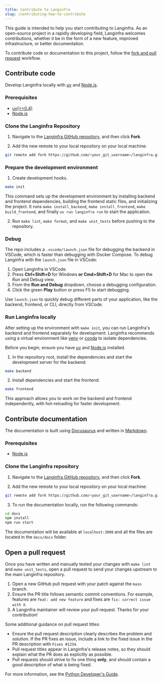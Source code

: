 ```yaml
---
title: Contribute to Langinfra
slug: /contributing-how-to-contribute
---
```


This guide is intended to help you start contributing to Langinfra.
As an open-source project in a rapidly developing field, Langinfra welcomes contributions, whether it be in the form of a new feature, improved infrastructure, or better documentation.

To contribute code or documentation to this project, follow the [fork and pull request](https://docs.github.com/en/get-started/quickstart/contributing-to-projects) workflow.

## Contribute code

Develop Langinfra locally with [uv](https://docs.astral.sh/uv/getting-started/installation/) and [Node.js](https://nodejs.org/en/download/package-manager).

### Prerequisites

* [uv(>=0.4)](https://docs.astral.sh/uv/getting-started/installation/)
* [Node.js](https://nodejs.org/en/download/package-manager)

### Clone the Langinfra Repository

1. Navigate to the [Langinfra GitHub repository](https://github.com/khulnasoft/langinfra), and then click **Fork**.

2. Add the new remote to your local repository on your local machine:

```bash
git remote add fork https://github.com/<your_git_username>/langinfra.git
```

### Prepare the development environment

1. Create development hooks.

```bash
make init
```

This command sets up the development environment by installing backend and frontend dependencies, building the frontend static files, and initializing the project. It runs `make install_backend`, `make install_frontend`, `make build_frontend`, and finally `uv run langinfra run` to start the application.

2. Run `make lint`, `make format`, and `make unit_tests` before pushing to the repository.

### Debug

The repo includes a `.vscode/launch.json` file for debugging the backend in VSCode, which is faster than debugging with Docker Compose. To debug Langinfra with the `launch.json` file in VSCode:

1. Open Langinfra in VSCode.
2. Press **Ctrl+Shift+D** for Windows **or Cmd+Shift+D** for Mac to open the Run and Debug view.
3. From the **Run and Debug** dropdown, choose a debugging configuration.
4. Click the green **Play** button or press F5 to start debugging.

Use `launch.json` to quickly debug different parts of your application, like the backend, frontend, or CLI, directly from VSCode.

### Run Langinfra locally

After setting up the environment with `make init`, you can run Langinfra's backend and frontend separately for development.
Langinfra recommends using a virtual environment like [venv](https://docs.python.org/3/library/venv.html) or [conda](https://anaconda.org/anaconda/conda) to isolate dependencies.

Before you begin, ensure you have [uv](https://docs.astral.sh/uv/getting-started/installation/) and [Node.js](https://nodejs.org/en/download/package-manager) installed.

1. In the repository root, install the dependencies and start the development server for the backend:

```bash
make backend
```

2. Install dependencies and start the frontend:

```bash
make frontend
```

This approach allows you to work on the backend and frontend independently, with hot-reloading for faster development.

## Contribute documentation

The documentation is built using [Docusaurus](https://docusaurus.io/) and written in [Markdown](https://docusaurus.io/docs/markdown-features).

### Prerequisites

* [Node.js](https://nodejs.org/en/download/package-manager)

### Clone the Langinfra repository

1. Navigate to the [Langinfra GitHub repository](https://github.com/khulnasoft/langinfra), and then click **Fork**.

2. Add the new remote to your local repository on your local machine:

```bash
git remote add fork https://github.com/<your_git_username>/langinfra.git
```

3. To run the documentation locally, run the following commands:

```bash
cd docs
npm install
npm run start
```

The documentation will be available at `localhost:3000` and all the files are located in the `docs/docs` folder.

## Open a pull request

Once you have written and manually tested your changes with `make lint` and `make unit_tests`, open a pull request to send your changes upstream to the main Langinfra repository.

1. Open a new GitHub pull request with your patch against the `main` branch.
2. Ensure the PR title follows semantic commit conventions. For example, features are `feat: add new feature` and fixes are `fix: correct issue with X`.
3. A Langinfra maintainer will review your pull request. Thanks for your contribution!

Some additional guidance on pull request titles:
* Ensure the pull request description clearly describes the problem and solution. If the PR fixes an issue, include a link to the fixed issue in the PR description with `Fixes #1234`.
* Pull request titles appear in Langinfra's release notes, so they should explain what the PR does as explicitly as possible.
* Pull requests should strive to fix one thing **only**, and should contain a good description of what is being fixed.

For more information, see the [Python Developer's Guide](https://devguide.python.org/getting-started/pull-request-lifecycle/index.html#making-good-commits).